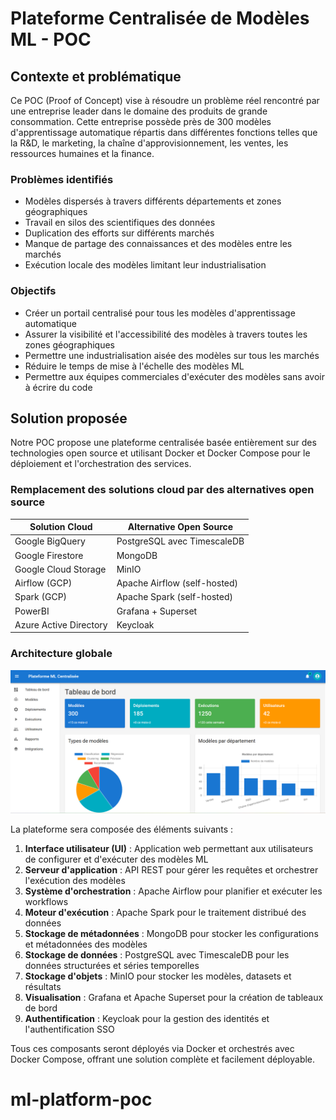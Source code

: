 # Plateforme Centralisée de Modèles ML - POC

## Contexte et problématique

Ce POC (Proof of Concept) vise à résoudre un problème réel rencontré par une entreprise leader dans le domaine des produits de grande consommation. Cette entreprise possède près de 300 modèles d'apprentissage automatique répartis dans différentes fonctions telles que la R&D, le marketing, la chaîne d'approvisionnement, les ventes, les ressources humaines et la finance.

### Problèmes identifiés

- Modèles dispersés à travers différents départements et zones géographiques
- Travail en silos des scientifiques des données
- Duplication des efforts sur différents marchés
- Manque de partage des connaissances et des modèles entre les marchés
- Exécution locale des modèles limitant leur industrialisation

### Objectifs

- Créer un portail centralisé pour tous les modèles d'apprentissage automatique
- Assurer la visibilité et l'accessibilité des modèles à travers toutes les zones géographiques
- Permettre une industrialisation aisée des modèles sur tous les marchés
- Réduire le temps de mise à l'échelle des modèles ML
- Permettre aux équipes commerciales d'exécuter des modèles sans avoir à écrire du code

## Solution proposée

Notre POC propose une plateforme centralisée basée entièrement sur des technologies open source et utilisant Docker et Docker Compose pour le déploiement et l'orchestration des services.

### Remplacement des solutions cloud par des alternatives open source

| Solution Cloud | Alternative Open Source |
|----------------|-------------------------|
| Google BigQuery | PostgreSQL avec TimescaleDB |
| Google Firestore | MongoDB |
| Google Cloud Storage | MinIO |
| Airflow (GCP) | Apache Airflow (self-hosted) |
| Spark (GCP) | Apache Spark (self-hosted) |
| PowerBI | Grafana + Superset |
| Azure Active Directory | Keycloak |

### Architecture globale

![Architecture de la plateforme ML](frontend/public/dashboard.png)

La plateforme sera composée des éléments suivants :

1. **Interface utilisateur (UI)** : Application web permettant aux utilisateurs de configurer et d'exécuter des modèles ML
2. **Serveur d'application** : API REST pour gérer les requêtes et orchestrer l'exécution des modèles
3. **Système d'orchestration** : Apache Airflow pour planifier et exécuter les workflows
4. **Moteur d'exécution** : Apache Spark pour le traitement distribué des données
5. **Stockage de métadonnées** : MongoDB pour stocker les configurations et métadonnées des modèles
6. **Stockage de données** : PostgreSQL avec TimescaleDB pour les données structurées et séries temporelles
7. **Stockage d'objets** : MinIO pour stocker les modèles, datasets et résultats
8. **Visualisation** : Grafana et Apache Superset pour la création de tableaux de bord
9. **Authentification** : Keycloak pour la gestion des identités et l'authentification SSO

Tous ces composants seront déployés via Docker et orchestrés avec Docker Compose, offrant une solution complète et facilement déployable.
# ml-platform-poc
